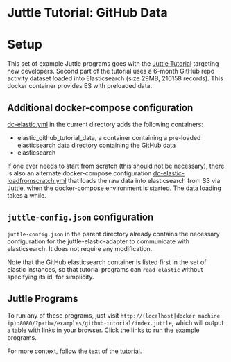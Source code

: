 # Juttle Tutorial: GitHub Data

# Setup

This set of example Juttle programs goes with the [Juttle Tutorial](http://juttle.github.io/juttle/concepts/juttle_tutorial/) targeting new developers. Second part of the tutorial uses a 6-month GitHub repo activity dataset loaded into Elasticsearch (size 29MB, 216158 records). This docker container provides ES with preloaded data.

## Additional docker-compose configuration

[dc-elastic.yml](./dc-elastic.yml) in the current directory adds the following containers:

- elastic_github_tutorial_data, a container containing a pre-loaded elasticsearch data directory containing the GitHub data
- elasticsearch

If one ever needs to start from scratch (this should not be necessary), there is also an alternate
docker-compose configuration
[dc-elastic-loadfromscratch.yml](./dc-elastic-loadfromscratch.yml)
that loads the raw data into elasticsearch from S3 via Juttle, when the
docker-compose environment is started. The data loading takes a while.

## ``juttle-config.json`` configuration

``juttle-config.json`` in the parent directory already contains the necessary configuration for the juttle-elastic-adapter to communicate with elasticsearch. It does not require any modification.

Note that the GitHub elasticsearch container is listed first in the set of elastic instances, so that tutorial programs can `read elastic` without specifying its id, for simplicity.

## Juttle Programs

To run any of these programs, just visit
``http://(localhost|docker machine ip):8080/?path=/examples/github-tutorial/index.juttle``, which will output a
table with links in your browser. Click the links to run the example programs.

For more context, follow the text of the [tutorial](http://juttle.github.io/juttle/concepts/juttle_tutorial/).
